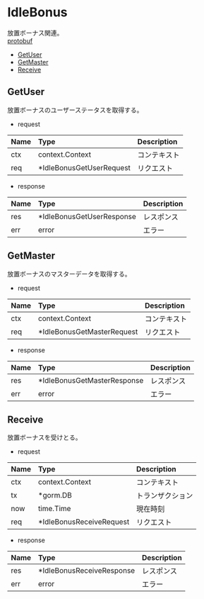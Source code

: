 # IdleBonus
放置ボーナス関連。  
[protobuf](https://github.com/game-core/gocrafter/tree/main/docs/proto/api/game/idleBonus)  

- [GetUser](https://github.com/game-core/gocrafter/blob/main/docs/md/function/service/idleBonus.md#GetUser)
- [GetMaster](https://github.com/game-core/gocrafter/blob/main/docs/md/function/service/idleBonus.md#GetMaster)
- [Receive](https://github.com/game-core/gocrafter/blob/main/docs/md/function/service/idleBonus.md#Receive)

## GetUser
放置ボーナスのユーザーステータスを取得する。
- request

| Name | Type | Description |
| :--- | :--- | :--- |
| ctx | context.Context | コンテキスト |
| req | *IdleBonusGetUserRequest | リクエスト |

- response

| Name | Type | Description |
| :--- | :--- | :--- |
| res | *IdleBonusGetUserResponse | レスポンス |
| err | error | エラー |

## GetMaster
放置ボーナスのマスターデータを取得する。
- request

| Name | Type | Description |
| :--- | :--- | :--- |
| ctx | context.Context | コンテキスト |
| req | *IdleBonusGetMasterRequest | リクエスト |

- response

| Name | Type | Description |
| :--- | :--- | :--- |
| res | *IdleBonusGetMasterResponse | レスポンス |
| err | error | エラー |

## Receive
放置ボーナスを受けとる。
- request

| Name | Type | Description |
| :--- | :--- | :--- |
| ctx | context.Context | コンテキスト |
| tx | *gorm.DB | トランザクション |
| now | time.Time | 現在時刻 |
| req | *IdleBonusReceiveRequest | リクエスト |

- response

| Name | Type | Description |
| :--- | :--- | :--- |
| res | *IdleBonusReceiveResponse | レスポンス |
| err | error | エラー |
